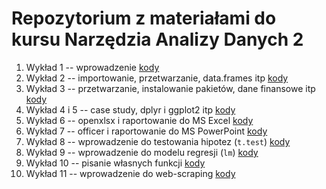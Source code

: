# Repozytorium z materiałami do kursu Narzędzia Analizy Danych 2

1. Wykład 1 -- wprowadzenie [kody](codes/2020-10-06-wyklad1.R)
2. Wykład 2 -- importowanie, przetwarzanie, data.frames itp [kody](codes/2020-10-13-wyklad2.R)
3. Wykład 3 -- przetwarzanie, instalowanie pakietów, dane finansowe itp [kody](codes/2020-10-20-wyklad3.R)
4. Wykład 4 i 5 -- case study, dplyr i ggplot2 itp [kody](notebooks/wyklad-04.Rmd)
6. Wykład 6 -- openxlsx i raportowanie do MS Excel [kody](notebooks/wyklad-06.Rmd)
7. Wykład 7 -- officer i raportowanie do MS PowerPoint [kody](notebooks/wyklad-07.Rmd)
8. Wykład 8 -- wprowadzenie do testowania hipotez (`t.test`)  [kody](notebooks/wyklad-08.Rmd)
9. Wykład 9 -- wprowadzenie do modelu regresji (`lm`)  [kody](notebooks/wyklad-09.Rmd)
10. Wykład 10 -- pisanie własnych funkcji  [kody](notebooks/wyklad-10.Rmd)
11. Wykład 11 -- wprowadzenie do web-scraping [kody](notebooks/wyklad-11.Rmd)